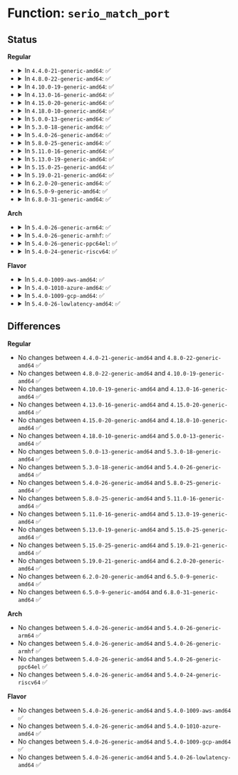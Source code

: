 # Function: <code>serio_match_port</code>

## Status
<b>Regular</b>
<ul>
<li>
<details>
<summary>In <code>4.4.0-21-generic-amd64</code>: ✅</summary>

```c
int serio_match_port(const struct serio_device_id * ids, struct serio * serio)
```

```json
{
  "name": "serio_match_port",
  "collision_type": "Unique Static",
  "inline_type": "No",
  "funcs": [
    {
      "addr": 18446744071585542928,
      "name": "serio_match_port",
      "external": false,
      "loc": "drivers/input/serio/serio.c:89",
      "file": "drivers/input/serio/serio.c",
      "inline": "seen, unknown",
      "caller_inline": [],
      "caller_func": [
        "drivers/input/serio/serio.c:serio_bus_match",
        "drivers/input/serio/serio.c:drvctl_store"
      ]
    }
  ],
  "symbols": [
    {
      "addr": 18446744071585542928,
      "name": "serio_match_port",
      "section": ".text",
      "bind": "STB_LOCAL",
      "size": 99
    }
  ]
}
```
</details>
</li>
<li>
<details>
<summary>In <code>4.8.0-22-generic-amd64</code>: ✅</summary>

```c
int serio_match_port(const struct serio_device_id * ids, struct serio * serio)
```

```json
{
  "name": "serio_match_port",
  "collision_type": "Unique Static",
  "inline_type": "No",
  "funcs": [
    {
      "addr": 18446744071585936656,
      "name": "serio_match_port",
      "external": false,
      "loc": "drivers/input/serio/serio.c:89",
      "file": "drivers/input/serio/serio.c",
      "inline": "seen, unknown",
      "caller_inline": [],
      "caller_func": [
        "drivers/input/serio/serio.c:serio_bus_match",
        "drivers/input/serio/serio.c:drvctl_store"
      ]
    }
  ],
  "symbols": [
    {
      "addr": 18446744071585936656,
      "name": "serio_match_port",
      "section": ".text",
      "bind": "STB_LOCAL",
      "size": 99
    }
  ]
}
```
</details>
</li>
<li>
<details>
<summary>In <code>4.10.0-19-generic-amd64</code>: ✅</summary>

```c
int serio_match_port(const struct serio_device_id * ids, struct serio * serio)
```

```json
{
  "name": "serio_match_port",
  "collision_type": "Unique Static",
  "inline_type": "No",
  "funcs": [
    {
      "addr": 18446744071586125008,
      "name": "serio_match_port",
      "external": false,
      "loc": "drivers/input/serio/serio.c:89",
      "file": "drivers/input/serio/serio.c",
      "inline": "seen, unknown",
      "caller_inline": [],
      "caller_func": [
        "drivers/input/serio/serio.c:serio_bus_match",
        "drivers/input/serio/serio.c:drvctl_store"
      ]
    }
  ],
  "symbols": [
    {
      "addr": 18446744071586125008,
      "name": "serio_match_port",
      "section": ".text",
      "bind": "STB_LOCAL",
      "size": 99
    }
  ]
}
```
</details>
</li>
<li>
<details>
<summary>In <code>4.13.0-16-generic-amd64</code>: ✅</summary>

```c
int serio_match_port(const struct serio_device_id * ids, struct serio * serio)
```

```json
{
  "name": "serio_match_port",
  "collision_type": "Unique Static",
  "inline_type": "No",
  "funcs": [
    {
      "addr": 18446744071586213184,
      "name": "serio_match_port",
      "external": false,
      "loc": "drivers/input/serio/serio.c:89",
      "file": "drivers/input/serio/serio.c",
      "inline": "seen, unknown",
      "caller_inline": [],
      "caller_func": [
        "drivers/input/serio/serio.c:serio_bus_match",
        "drivers/input/serio/serio.c:drvctl_store"
      ]
    }
  ],
  "symbols": [
    {
      "addr": 18446744071586213184,
      "name": "serio_match_port",
      "section": ".text",
      "bind": "STB_LOCAL",
      "size": 99
    }
  ]
}
```
</details>
</li>
<li>
<details>
<summary>In <code>4.15.0-20-generic-amd64</code>: ✅</summary>

```c
int serio_match_port(const struct serio_device_id * ids, struct serio * serio)
```

```json
{
  "name": "serio_match_port",
  "collision_type": "Unique Static",
  "inline_type": "No",
  "funcs": [
    {
      "addr": 18446744071586676480,
      "name": "serio_match_port",
      "external": false,
      "loc": "drivers/input/serio/serio.c:89",
      "file": "drivers/input/serio/serio.c",
      "inline": "seen, unknown",
      "caller_inline": [],
      "caller_func": [
        "drivers/input/serio/serio.c:serio_bus_match",
        "drivers/input/serio/serio.c:drvctl_store"
      ]
    }
  ],
  "symbols": [
    {
      "addr": 18446744071586676480,
      "name": "serio_match_port",
      "section": ".text",
      "bind": "STB_LOCAL",
      "size": 99
    }
  ]
}
```
</details>
</li>
<li>
<details>
<summary>In <code>4.18.0-10-generic-amd64</code>: ✅</summary>

```c
int serio_match_port(const struct serio_device_id * ids, struct serio * serio)
```

```json
{
  "name": "serio_match_port",
  "collision_type": "Unique Static",
  "inline_type": "No",
  "funcs": [
    {
      "addr": 18446744071586941968,
      "name": "serio_match_port",
      "external": false,
      "loc": "drivers/input/serio/serio.c:89",
      "file": "drivers/input/serio/serio.c",
      "inline": "seen, unknown",
      "caller_inline": [],
      "caller_func": [
        "drivers/input/serio/serio.c:serio_bus_match",
        "drivers/input/serio/serio.c:drvctl_store"
      ]
    }
  ],
  "symbols": [
    {
      "addr": 18446744071586941968,
      "name": "serio_match_port",
      "section": ".text",
      "bind": "STB_LOCAL",
      "size": 99
    }
  ]
}
```
</details>
</li>
<li>
<details>
<summary>In <code>5.0.0-13-generic-amd64</code>: ✅</summary>

```c
int serio_match_port(const struct serio_device_id * ids, struct serio * serio)
```

```json
{
  "name": "serio_match_port",
  "collision_type": "Unique Static",
  "inline_type": "No",
  "funcs": [
    {
      "addr": 18446744071587102752,
      "name": "serio_match_port",
      "external": false,
      "loc": "drivers/input/serio/serio.c:85",
      "file": "drivers/input/serio/serio.c",
      "inline": "seen, unknown",
      "caller_inline": [],
      "caller_func": [
        "drivers/input/serio/serio.c:serio_bus_match",
        "drivers/input/serio/serio.c:drvctl_store"
      ]
    }
  ],
  "symbols": [
    {
      "addr": 18446744071587102752,
      "name": "serio_match_port",
      "section": ".text",
      "bind": "STB_LOCAL",
      "size": 99
    }
  ]
}
```
</details>
</li>
<li>
<details>
<summary>In <code>5.3.0-18-generic-amd64</code>: ✅</summary>

```c
int serio_match_port(const struct serio_device_id * ids, struct serio * serio)
```

```json
{
  "name": "serio_match_port",
  "collision_type": "Unique Static",
  "inline_type": "No",
  "funcs": [
    {
      "addr": 18446744071587367136,
      "name": "serio_match_port",
      "external": false,
      "loc": "drivers/input/serio/serio.c:73",
      "file": "drivers/input/serio/serio.c",
      "inline": "seen, unknown",
      "caller_inline": [],
      "caller_func": [
        "drivers/input/serio/serio.c:serio_bus_match",
        "drivers/input/serio/serio.c:drvctl_store"
      ]
    }
  ],
  "symbols": [
    {
      "addr": 18446744071587367136,
      "name": "serio_match_port",
      "section": ".text",
      "bind": "STB_LOCAL",
      "size": 99
    }
  ]
}
```
</details>
</li>
<li>
<details>
<summary>In <code>5.4.0-26-generic-amd64</code>: ✅</summary>

```c
int serio_match_port(const struct serio_device_id * ids, struct serio * serio)
```

```json
{
  "name": "serio_match_port",
  "collision_type": "Unique Static",
  "inline_type": "No",
  "funcs": [
    {
      "addr": 18446744071587568976,
      "name": "serio_match_port",
      "external": false,
      "loc": "drivers/input/serio/serio.c:73",
      "file": "drivers/input/serio/serio.c",
      "inline": "seen, unknown",
      "caller_inline": [],
      "caller_func": [
        "drivers/input/serio/serio.c:serio_bus_match",
        "drivers/input/serio/serio.c:drvctl_store"
      ]
    }
  ],
  "symbols": [
    {
      "addr": 18446744071587568976,
      "name": "serio_match_port",
      "section": ".text",
      "bind": "STB_LOCAL",
      "size": 99
    }
  ]
}
```
</details>
</li>
<li>
<details>
<summary>In <code>5.8.0-25-generic-amd64</code>: ✅</summary>

```c
int serio_match_port(const struct serio_device_id * ids, struct serio * serio)
```

```json
{
  "name": "serio_match_port",
  "collision_type": "Unique Static",
  "inline_type": "No",
  "funcs": [
    {
      "addr": 18446744071588429232,
      "name": "serio_match_port",
      "external": false,
      "loc": "drivers/input/serio/serio.c:73",
      "file": "drivers/input/serio/serio.c",
      "inline": "seen, unknown",
      "caller_inline": [],
      "caller_func": [
        "drivers/input/serio/serio.c:serio_bus_match",
        "drivers/input/serio/serio.c:serio_bind_driver"
      ]
    }
  ],
  "symbols": [
    {
      "addr": 18446744071588429232,
      "name": "serio_match_port",
      "section": ".text",
      "bind": "STB_LOCAL",
      "size": 99
    }
  ]
}
```
</details>
</li>
<li>
<details>
<summary>In <code>5.11.0-16-generic-amd64</code>: ✅</summary>

```c
int serio_match_port(const struct serio_device_id * ids, struct serio * serio)
```

```json
{
  "name": "serio_match_port",
  "collision_type": "Unique Static",
  "inline_type": "No",
  "funcs": [
    {
      "addr": 18446744071588461408,
      "name": "serio_match_port",
      "external": false,
      "loc": "drivers/input/serio/serio.c:73",
      "file": "drivers/input/serio/serio.c",
      "inline": "seen, unknown",
      "caller_inline": [],
      "caller_func": [
        "drivers/input/serio/serio.c:serio_bus_match",
        "drivers/input/serio/serio.c:serio_bind_driver"
      ]
    }
  ],
  "symbols": [
    {
      "addr": 18446744071588461408,
      "name": "serio_match_port",
      "section": ".text",
      "bind": "STB_LOCAL",
      "size": 99
    }
  ]
}
```
</details>
</li>
<li>
<details>
<summary>In <code>5.13.0-19-generic-amd64</code>: ✅</summary>

```c
int serio_match_port(const struct serio_device_id * ids, struct serio * serio)
```

```json
{
  "name": "serio_match_port",
  "collision_type": "Unique Static",
  "inline_type": "No",
  "funcs": [
    {
      "addr": 18446744071588344016,
      "name": "serio_match_port",
      "external": false,
      "loc": "drivers/input/serio/serio.c:73",
      "file": "drivers/input/serio/serio.c",
      "inline": "seen, unknown",
      "caller_inline": [],
      "caller_func": [
        "drivers/input/serio/serio.c:serio_bus_match",
        "drivers/input/serio/serio.c:drvctl_store"
      ]
    }
  ],
  "symbols": [
    {
      "addr": 18446744071588344016,
      "name": "serio_match_port",
      "section": ".text",
      "bind": "STB_LOCAL",
      "size": 99
    }
  ]
}
```
</details>
</li>
<li>
<details>
<summary>In <code>5.15.0-25-generic-amd64</code>: ✅</summary>

```c
int serio_match_port(const struct serio_device_id * ids, struct serio * serio)
```

```json
{
  "name": "serio_match_port",
  "collision_type": "Unique Static",
  "inline_type": "No",
  "funcs": [
    {
      "addr": 18446744071589003072,
      "name": "serio_match_port",
      "external": false,
      "loc": "drivers/input/serio/serio.c:73",
      "file": "drivers/input/serio/serio.c",
      "inline": "seen, unknown",
      "caller_inline": [],
      "caller_func": [
        "drivers/input/serio/serio.c:serio_bus_match",
        "drivers/input/serio/serio.c:drvctl_store"
      ]
    }
  ],
  "symbols": [
    {
      "addr": 18446744071589003072,
      "name": "serio_match_port",
      "section": ".text",
      "bind": "STB_LOCAL",
      "size": 99
    }
  ]
}
```
</details>
</li>
<li>
<details>
<summary>In <code>5.19.0-21-generic-amd64</code>: ✅</summary>

```c
int serio_match_port(const struct serio_device_id * ids, struct serio * serio)
```

```json
{
  "name": "serio_match_port",
  "collision_type": "Unique Static",
  "inline_type": "No",
  "funcs": [
    {
      "addr": 18446744071590439008,
      "name": "serio_match_port",
      "external": false,
      "loc": "drivers/input/serio/serio.c:73",
      "file": "drivers/input/serio/serio.c",
      "inline": "seen, unknown",
      "caller_inline": [],
      "caller_func": [
        "drivers/input/serio/serio.c:serio_bus_match",
        "drivers/input/serio/serio.c:drvctl_store"
      ]
    }
  ],
  "symbols": [
    {
      "addr": 18446744071590439008,
      "name": "serio_match_port",
      "section": ".text",
      "bind": "STB_LOCAL",
      "size": 115
    }
  ]
}
```
</details>
</li>
<li>
<details>
<summary>In <code>6.2.0-20-generic-amd64</code>: ✅</summary>

```c
int serio_match_port(const struct serio_device_id * ids, struct serio * serio)
```

```json
{
  "name": "serio_match_port",
  "collision_type": "Unique Static",
  "inline_type": "No",
  "funcs": [
    {
      "addr": 18446744071592078016,
      "name": "serio_match_port",
      "external": false,
      "loc": "drivers/input/serio/serio.c:70",
      "file": "drivers/input/serio/serio.c",
      "inline": "seen, unknown",
      "caller_inline": [],
      "caller_func": [
        "drivers/input/serio/serio.c:serio_bus_match",
        "drivers/input/serio/serio.c:drvctl_store"
      ]
    }
  ],
  "symbols": [
    {
      "addr": 18446744071592078016,
      "name": "serio_match_port",
      "section": ".text",
      "bind": "STB_LOCAL",
      "size": 115
    }
  ]
}
```
</details>
</li>
<li>
<details>
<summary>In <code>6.5.0-9-generic-amd64</code>: ✅</summary>

```c
int serio_match_port(const struct serio_device_id * ids, struct serio * serio)
```

```json
{
  "name": "serio_match_port",
  "collision_type": "Unique Static",
  "inline_type": "No",
  "funcs": [
    {
      "addr": 18446744071592500736,
      "name": "serio_match_port",
      "external": false,
      "loc": "drivers/input/serio/serio.c:70",
      "file": "drivers/input/serio/serio.c",
      "inline": "seen, unknown",
      "caller_inline": [],
      "caller_func": [
        "drivers/input/serio/serio.c:serio_bus_match",
        "drivers/input/serio/serio.c:drvctl_store"
      ]
    }
  ],
  "symbols": [
    {
      "addr": 18446744071592500736,
      "name": "serio_match_port",
      "section": ".text",
      "bind": "STB_LOCAL",
      "size": 115
    }
  ]
}
```
</details>
</li>
<li>
<details>
<summary>In <code>6.8.0-31-generic-amd64</code>: ✅</summary>

```c
int serio_match_port(const struct serio_device_id * ids, struct serio * serio)
```

```json
{
  "name": "serio_match_port",
  "collision_type": "Unique Static",
  "inline_type": "No",
  "funcs": [
    {
      "addr": 18446744071593245184,
      "name": "serio_match_port",
      "external": false,
      "loc": "drivers/input/serio/serio.c:70",
      "file": "drivers/input/serio/serio.c",
      "inline": "seen, unknown",
      "caller_inline": [],
      "caller_func": [
        "drivers/input/serio/serio.c:serio_bus_match",
        "drivers/input/serio/serio.c:drvctl_store"
      ]
    }
  ],
  "symbols": [
    {
      "addr": 18446744071593245184,
      "name": "serio_match_port",
      "section": ".text",
      "bind": "STB_LOCAL",
      "size": 115
    }
  ]
}
```
</details>
</li>
</ul>
<b>Arch</b>
<ul>
<li>
<details>
<summary>In <code>5.4.0-26-generic-arm64</code>: ✅</summary>

```c
int serio_match_port(const struct serio_device_id * ids, struct serio * serio)
```

```json
{
  "name": "serio_match_port",
  "collision_type": "Unique Static",
  "inline_type": "No",
  "funcs": [
    {
      "addr": 18446603336500714424,
      "name": "serio_match_port",
      "external": false,
      "loc": "drivers/input/serio/serio.c:73",
      "file": "drivers/input/serio/serio.c",
      "inline": "seen, unknown",
      "caller_inline": [],
      "caller_func": [
        "drivers/input/serio/serio.c:serio_bus_match",
        "drivers/input/serio/serio.c:drvctl_store"
      ]
    }
  ],
  "symbols": [
    {
      "addr": 18446603336500714424,
      "name": "serio_match_port",
      "section": ".text",
      "bind": "STB_LOCAL",
      "size": 168
    }
  ]
}
```
</details>
</li>
<li>
<details>
<summary>In <code>5.4.0-26-generic-armhf</code>: ✅</summary>

```c
int serio_match_port(const struct serio_device_id * ids, struct serio * serio)
```

```json
{
  "name": "serio_match_port",
  "collision_type": "Unique Static",
  "inline_type": "No",
  "funcs": [
    {
      "addr": 3233239804,
      "name": "serio_match_port",
      "external": false,
      "loc": "drivers/input/serio/serio.c:73",
      "file": "drivers/input/serio/serio.c",
      "inline": "seen, unknown",
      "caller_inline": [],
      "caller_func": [
        "drivers/input/serio/serio.c:serio_bus_match",
        "drivers/input/serio/serio.c:drvctl_store"
      ]
    }
  ],
  "symbols": [
    {
      "addr": 3233239804,
      "name": "serio_match_port",
      "section": ".text",
      "bind": "STB_LOCAL",
      "size": 156
    }
  ]
}
```
</details>
</li>
<li>
<details>
<summary>In <code>5.4.0-26-generic-ppc64el</code>: ✅</summary>

```c
int serio_match_port(const struct serio_device_id * ids, struct serio * serio)
```

```json
{
  "name": "serio_match_port",
  "collision_type": "Unique Static",
  "inline_type": "No",
  "funcs": [
    {
      "addr": 13835058055294146800,
      "name": "serio_match_port",
      "external": false,
      "loc": "drivers/input/serio/serio.c:73",
      "file": "drivers/input/serio/serio.c",
      "inline": "seen, unknown",
      "caller_inline": [],
      "caller_func": [
        "drivers/input/serio/serio.c:serio_bus_match",
        "drivers/input/serio/serio.c:drvctl_store"
      ]
    }
  ],
  "symbols": [
    {
      "addr": 13835058055294146800,
      "name": "serio_match_port",
      "section": ".text",
      "bind": "STB_LOCAL",
      "size": 168
    }
  ]
}
```
</details>
</li>
<li>
<details>
<summary>In <code>5.4.0-24-generic-riscv64</code>: ✅</summary>

```c
int serio_match_port(const struct serio_device_id * ids, struct serio * serio)
```

```json
{
  "name": "serio_match_port",
  "collision_type": "Unique Static",
  "inline_type": "No",
  "funcs": [
    {
      "addr": 18446743936277562532,
      "name": "serio_match_port",
      "external": false,
      "loc": "drivers/input/serio/serio.c:73",
      "file": "drivers/input/serio/serio.c",
      "inline": "seen, unknown",
      "caller_inline": [],
      "caller_func": [
        "drivers/input/serio/serio.c:serio_bus_match",
        "drivers/input/serio/serio.c:drvctl_store"
      ]
    }
  ],
  "symbols": [
    {
      "addr": 18446743936277562532,
      "name": "serio_match_port",
      "section": ".text",
      "bind": "STB_LOCAL",
      "size": 138
    }
  ]
}
```
</details>
</li>
</ul>
<b>Flavor</b>
<ul>
<li>
<details>
<summary>In <code>5.4.0-1009-aws-amd64</code>: ✅</summary>

```c
int serio_match_port(const struct serio_device_id * ids, struct serio * serio)
```

```json
{
  "name": "serio_match_port",
  "collision_type": "Unique Static",
  "inline_type": "No",
  "funcs": [
    {
      "addr": 18446744071587262000,
      "name": "serio_match_port",
      "external": false,
      "loc": "drivers/input/serio/serio.c:73",
      "file": "drivers/input/serio/serio.c",
      "inline": "seen, unknown",
      "caller_inline": [],
      "caller_func": [
        "drivers/input/serio/serio.c:serio_bus_match",
        "drivers/input/serio/serio.c:drvctl_store"
      ]
    }
  ],
  "symbols": [
    {
      "addr": 18446744071587262000,
      "name": "serio_match_port",
      "section": ".text",
      "bind": "STB_LOCAL",
      "size": 99
    }
  ]
}
```
</details>
</li>
<li>
<details>
<summary>In <code>5.4.0-1010-azure-amd64</code>: ✅</summary>

```c
int serio_match_port(const struct serio_device_id * ids, struct serio * serio)
```

```json
{
  "name": "serio_match_port",
  "collision_type": "Unique Static",
  "inline_type": "No",
  "funcs": [
    {
      "addr": 18446744071587030336,
      "name": "serio_match_port",
      "external": false,
      "loc": "drivers/input/serio/serio.c:73",
      "file": "drivers/input/serio/serio.c",
      "inline": "seen, unknown",
      "caller_inline": [],
      "caller_func": [
        "drivers/input/serio/serio.c:serio_bus_match",
        "drivers/input/serio/serio.c:drvctl_store"
      ]
    }
  ],
  "symbols": [
    {
      "addr": 18446744071587030336,
      "name": "serio_match_port",
      "section": ".text",
      "bind": "STB_LOCAL",
      "size": 99
    }
  ]
}
```
</details>
</li>
<li>
<details>
<summary>In <code>5.4.0-1009-gcp-amd64</code>: ✅</summary>

```c
int serio_match_port(const struct serio_device_id * ids, struct serio * serio)
```

```json
{
  "name": "serio_match_port",
  "collision_type": "Unique Static",
  "inline_type": "No",
  "funcs": [
    {
      "addr": 18446744071587520224,
      "name": "serio_match_port",
      "external": false,
      "loc": "drivers/input/serio/serio.c:73",
      "file": "drivers/input/serio/serio.c",
      "inline": "seen, unknown",
      "caller_inline": [],
      "caller_func": [
        "drivers/input/serio/serio.c:serio_bus_match",
        "drivers/input/serio/serio.c:drvctl_store"
      ]
    }
  ],
  "symbols": [
    {
      "addr": 18446744071587520224,
      "name": "serio_match_port",
      "section": ".text",
      "bind": "STB_LOCAL",
      "size": 99
    }
  ]
}
```
</details>
</li>
<li>
<details>
<summary>In <code>5.4.0-26-lowlatency-amd64</code>: ✅</summary>

```c
int serio_match_port(const struct serio_device_id * ids, struct serio * serio)
```

```json
{
  "name": "serio_match_port",
  "collision_type": "Unique Static",
  "inline_type": "No",
  "funcs": [
    {
      "addr": 18446744071587631440,
      "name": "serio_match_port",
      "external": false,
      "loc": "drivers/input/serio/serio.c:73",
      "file": "drivers/input/serio/serio.c",
      "inline": "seen, unknown",
      "caller_inline": [],
      "caller_func": [
        "drivers/input/serio/serio.c:serio_bus_match",
        "drivers/input/serio/serio.c:drvctl_store"
      ]
    }
  ],
  "symbols": [
    {
      "addr": 18446744071587631440,
      "name": "serio_match_port",
      "section": ".text",
      "bind": "STB_LOCAL",
      "size": 99
    }
  ]
}
```
</details>
</li>
</ul>

## Differences
<b>Regular</b>
<ul>
<li>
No changes between <code>4.4.0-21-generic-amd64</code> and <code>4.8.0-22-generic-amd64</code> ✅
</li>
<li>
No changes between <code>4.8.0-22-generic-amd64</code> and <code>4.10.0-19-generic-amd64</code> ✅
</li>
<li>
No changes between <code>4.10.0-19-generic-amd64</code> and <code>4.13.0-16-generic-amd64</code> ✅
</li>
<li>
No changes between <code>4.13.0-16-generic-amd64</code> and <code>4.15.0-20-generic-amd64</code> ✅
</li>
<li>
No changes between <code>4.15.0-20-generic-amd64</code> and <code>4.18.0-10-generic-amd64</code> ✅
</li>
<li>
No changes between <code>4.18.0-10-generic-amd64</code> and <code>5.0.0-13-generic-amd64</code> ✅
</li>
<li>
No changes between <code>5.0.0-13-generic-amd64</code> and <code>5.3.0-18-generic-amd64</code> ✅
</li>
<li>
No changes between <code>5.3.0-18-generic-amd64</code> and <code>5.4.0-26-generic-amd64</code> ✅
</li>
<li>
No changes between <code>5.4.0-26-generic-amd64</code> and <code>5.8.0-25-generic-amd64</code> ✅
</li>
<li>
No changes between <code>5.8.0-25-generic-amd64</code> and <code>5.11.0-16-generic-amd64</code> ✅
</li>
<li>
No changes between <code>5.11.0-16-generic-amd64</code> and <code>5.13.0-19-generic-amd64</code> ✅
</li>
<li>
No changes between <code>5.13.0-19-generic-amd64</code> and <code>5.15.0-25-generic-amd64</code> ✅
</li>
<li>
No changes between <code>5.15.0-25-generic-amd64</code> and <code>5.19.0-21-generic-amd64</code> ✅
</li>
<li>
No changes between <code>5.19.0-21-generic-amd64</code> and <code>6.2.0-20-generic-amd64</code> ✅
</li>
<li>
No changes between <code>6.2.0-20-generic-amd64</code> and <code>6.5.0-9-generic-amd64</code> ✅
</li>
<li>
No changes between <code>6.5.0-9-generic-amd64</code> and <code>6.8.0-31-generic-amd64</code> ✅
</li>
</ul>
<b>Arch</b>
<ul>
<li>
No changes between <code>5.4.0-26-generic-amd64</code> and <code>5.4.0-26-generic-arm64</code> ✅
</li>
<li>
No changes between <code>5.4.0-26-generic-amd64</code> and <code>5.4.0-26-generic-armhf</code> ✅
</li>
<li>
No changes between <code>5.4.0-26-generic-amd64</code> and <code>5.4.0-26-generic-ppc64el</code> ✅
</li>
<li>
No changes between <code>5.4.0-26-generic-amd64</code> and <code>5.4.0-24-generic-riscv64</code> ✅
</li>
</ul>
<b>Flavor</b>
<ul>
<li>
No changes between <code>5.4.0-26-generic-amd64</code> and <code>5.4.0-1009-aws-amd64</code> ✅
</li>
<li>
No changes between <code>5.4.0-26-generic-amd64</code> and <code>5.4.0-1010-azure-amd64</code> ✅
</li>
<li>
No changes between <code>5.4.0-26-generic-amd64</code> and <code>5.4.0-1009-gcp-amd64</code> ✅
</li>
<li>
No changes between <code>5.4.0-26-generic-amd64</code> and <code>5.4.0-26-lowlatency-amd64</code> ✅
</li>
</ul>
